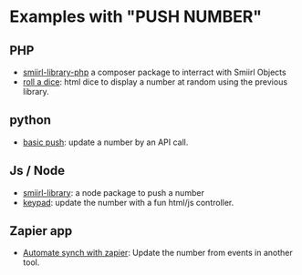 
# Examples with "PUSH NUMBER"

## PHP

- [smiirl-library-php](https://packagist.org/packages/smiirl/smiirl-library-php) 
a composer package to interract with Smiirl Objects
- [roll a dice](/samples/php/dice): html dice to display a number at random using the previous library.


## python
- [basic push](/samples/python/basic_push): update a number by an API call. 

## Js / Node                                
- [smiirl-library](https://www.npmjs.com/package/@smiirl/smiirl-library): 
a node package to push a number
- [keypad](/samples/js/keypad): update the number with a fun html/js controller.


## Zapier app
- [Automate synch with zapier](/samples/zapier): Update the number from events in another tool.
